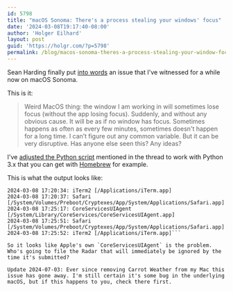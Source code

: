 ```yaml
---
id: 5798
title: "macOS Sonoma: There's a process stealing your windows' focus"
date: '2024-03-08T19:17:40-08:00'
author: 'Holger Eilhard'
layout: post
guid: 'https://holgr.com/?p=5798'
permalink: /blog/macos-sonoma-theres-a-process-stealing-your-window-focus/
---
```


Sean Harding finally put [into words](https://www.threads.net/@seanharding/post/C4RT42-rqD3) an issue that I've witnessed for a while now on macOS Sonoma.

This is it:
> Weird MacOS thing: the window I am working in will sometimes lose focus (without the app losing focus). Suddenly, and without any obvious cause. It will be as if no window has focus. Sometimes happens as often as every few minutes, sometimes doesn't happen for a long time. I can’t figure out any common variable. But it can be very disruptive.
Has anyone else seen this? Any ideas?

I've [adjusted the Python script](https://gist.github.com/holgr/59f8df7f81aa2b74d67e0ab95e2fd28a) mentioned in the thread to work with Python 3.x that you can get with [Homebrew](https://brew.sh) for example.
<!--more-->

This is what the output looks like:
```> python3.11 find_focus_stealer.py
2024-03-08 17:20:34: iTerm2 [/Applications/iTerm.app]
2024-03-08 17:20:37: Safari [/System/Volumes/Preboot/Cryptexes/App/System/Applications/Safari.app]
2024-03-08 17:25:17: CoreServicesUIAgent [/System/Library/CoreServices/CoreServicesUIAgent.app]
2024-03-08 17:25:51: Safari [/System/Volumes/Preboot/Cryptexes/App/System/Applications/Safari.app]
2024-03-08 17:25:52: iTerm2 [/Applications/iTerm.app]```

So it looks like Apple's own `CoreServicesUIAgent` is the problem. Who's going to file the Radar that will immediately be ignored by the time it's submitted?

Update 2024-07-03: Ever since removing Carrot Weather from my Mac this issue has gone away. I'm still certain it's some bug in the underlying macOS, but if this happens to you, check there first.